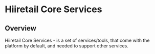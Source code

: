 # Hiiretail Core Services

## Overview

Hiiretail Core Services - is a set of services/tools,
that come with the platform by default, and needed to
support other services.

